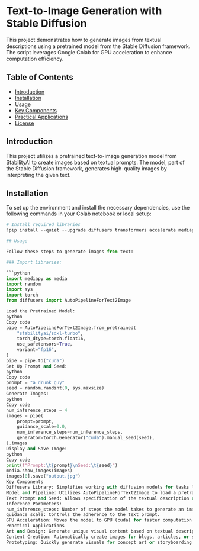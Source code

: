 # Text-to-Image Generation with Stable Diffusion

This project demonstrates how to generate images from textual descriptions using a pretrained model from the Stable Diffusion framework. The script leverages Google Colab for GPU acceleration to enhance computation efficiency.

## Table of Contents
- [Introduction](#introduction)
- [Installation](#installation)
- [Usage](#usage)
- [Key Components](#key-components)
- [Practical Applications](#practical-applications)
- [License](#license)

## Introduction

This project utilizes a pretrained text-to-image generation model from StabilityAI to create images based on textual prompts. The model, part of the Stable Diffusion framework, generates high-quality images by interpreting the given text.

## Installation

To set up the environment and install the necessary dependencies, use the following commands in your Colab notebook or local setup:

```python
# Install required libraries
!pip install --quiet --upgrade diffusers transformers accelerate mediapy

## Usage

Follow these steps to generate images from text:

### Import Libraries:

```python
import mediapy as media
import random
import sys
import torch
from diffusers import AutoPipelineForText2Image

Load the Pretrained Model:
python
Copy code
pipe = AutoPipelineForText2Image.from_pretrained(
    "stabilityai/sdxl-turbo",
    torch_dtype=torch.float16,
    use_safetensors=True,
    variant="fp16",
)
pipe = pipe.to("cuda")
Set Up Prompt and Seed:
python
Copy code
prompt = "a drunk guy"
seed = random.randint(0, sys.maxsize)
Generate Images:
python
Copy code
num_inference_steps = 4
images = pipe(
    prompt=prompt,
    guidance_scale=0.0,
    num_inference_steps=num_inference_steps,
    generator=torch.Generator("cuda").manual_seed(seed),
).images
Display and Save Image:
python
Copy code
print(f"Prompt:\t{prompt}\nSeed:\t{seed}")
media.show_images(images)
images[0].save("output.jpg")
Key Components
Diffusers Library: Simplifies working with diffusion models for tasks like text-to-image generation.
Model and Pipeline: Utilizes AutoPipelineForText2Image to load a pretrained model optimized for text-to-image generation.
Text Prompt and Seed: Allows specification of the textual description and ensures reproducibility with a random seed.
Inference Parameters:
num_inference_steps: Number of steps the model takes to generate an image.
guidance_scale: Controls the adherence to the text prompt.
GPU Acceleration: Moves the model to GPU (cuda) for faster computation.
Practical Applications
Art and Design: Generate unique visual content based on textual descriptions.
Content Creation: Automatically create images for blogs, articles, or social media posts.
Prototyping: Quickly generate visuals for concept art or storyboarding in creative industries.

